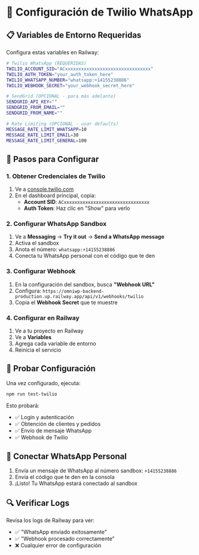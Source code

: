 # 🔧 Configuración de Twilio WhatsApp

## 📋 Variables de Entorno Requeridas

Configura estas variables en Railway:

```bash
# Twilio WhatsApp (REQUERIDAS)
TWILIO_ACCOUNT_SID="ACxxxxxxxxxxxxxxxxxxxxxxxxxxxxxxxx"
TWILIO_AUTH_TOKEN="your_auth_token_here"
TWILIO_WHATSAPP_NUMBER="whatsapp:+14155238886"
TWILIO_WEBHOOK_SECRET="your_webhook_secret_here"

# SendGrid (OPCIONAL - para más adelante)
SENDGRID_API_KEY=""
SENDGRID_FROM_EMAIL=""
SENDGRID_FROM_NAME=""

# Rate Limiting (OPCIONAL - usar defaults)
MESSAGE_RATE_LIMIT_WHATSAPP=10
MESSAGE_RATE_LIMIT_EMAIL=30
MESSAGE_RATE_LIMIT_GENERAL=100
```

## 🚀 Pasos para Configurar

### 1. Obtener Credenciales de Twilio
1. Ve a [console.twilio.com](https://console.twilio.com)
2. En el dashboard principal, copia:
   - **Account SID**: `ACxxxxxxxxxxxxxxxxxxxxxxxxxxxxxxxx`
   - **Auth Token**: Haz clic en "Show" para verlo

### 2. Configurar WhatsApp Sandbox
1. Ve a **Messaging** → **Try it out** → **Send a WhatsApp message**
2. Activa el sandbox
3. Anota el número: `whatsapp:+14155238886`
4. Conecta tu WhatsApp personal con el código que te den

### 3. Configurar Webhook
1. En la configuración del sandbox, busca **"Webhook URL"**
2. Configura: `https://omniwp-backend-production.up.railway.app/api/v1/webhooks/twilio`
3. Copia el **Webhook Secret** que te muestre

### 4. Configurar en Railway
1. Ve a tu proyecto en Railway
2. Ve a **Variables**
3. Agrega cada variable de entorno
4. Reinicia el servicio

## 🧪 Probar Configuración

Una vez configurado, ejecuta:

```bash
npm run test-twilio
```

Esto probará:
- ✅ Login y autenticación
- ✅ Obtención de clientes y pedidos
- ✅ Envío de mensaje WhatsApp
- ✅ Webhook de Twilio

## 📱 Conectar WhatsApp Personal

1. Envía un mensaje de WhatsApp al número sandbox: `+14155238886`
2. Envía el código que te den en la consola
3. ¡Listo! Tu WhatsApp estará conectado al sandbox

## 🔍 Verificar Logs

Revisa los logs de Railway para ver:
- ✅ "WhatsApp enviado exitosamente"
- ✅ "Webhook procesado correctamente"
- ❌ Cualquier error de configuración
